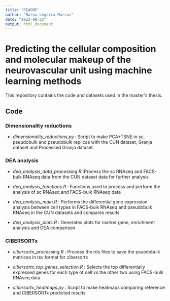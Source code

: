 ```yaml
---
title: "README"
author: "Naroa Legarra Marcos"
date: "2022-08-23"
output: html_document
---
```


# Predicting the cellular composition and molecular makeup of the neurovascular unit using machine learning methods

This repository contains the code and datasets used in the master's thesis. 

## Code

### Dimensionality reductions

- *dimensionality_reductions.py* : Script to make PCA+TSNE in sc, pseudobulk and pseudobulk replicas with the CUN dataset, Granja dataset and Processed Granja dataset. 

### DEA analysis

- *dea_analysis_data_processing.R* :Process the sc RNAseq and FACS-bulk RNAseq data from the CUN dataset data for further analysis

- *dea_analysis_functions.R* : Functions used to process and perform the analysis of sc RNAseq and FACS-bulk RNAseq data

- *dea_analysis_main.R* : Performs the differential gene expression analysis between cell types in FACS-bulk RNAseq and pseudobulk RNAseq in the CUN datasets and compares results

- *dea_analysis_plots.R* : Generates plots for marker gene, enrichment analysis and DEA comparison

### CIBERSORTx

- *cibersortx_processing.R* : Process the rds files to save the psuedobulk matrices in tsv format for cibersortx

- *cibersortx_top_genes_selection.R* : Selects the top differentially expressed genes for each type of cell vs the other two using FACS-bulk RNAseq data

- *cibersortx_heatmaps.py* : Script to make heatmaps comparing reference and CIBERSORTx predicted results
